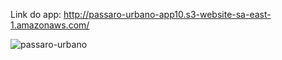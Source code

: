 Link do app: http://passaro-urbano-app10.s3-website-sa-east-1.amazonaws.com/

![passaro-urbano](https://user-images.githubusercontent.com/32942055/60053236-bdd6f280-96ad-11e9-86cd-70f2e3e2f8e7.png)
